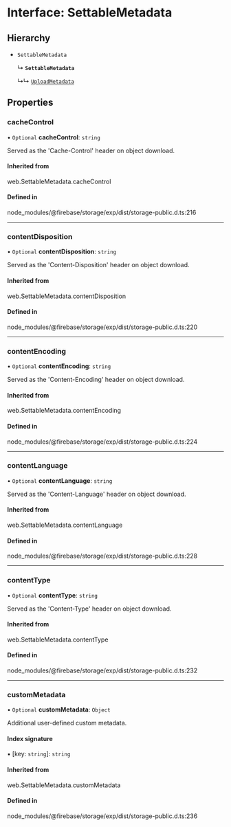 # Interface: SettableMetadata

## Hierarchy

- `SettableMetadata`

  ↳ **`SettableMetadata`**

  ↳↳ [`UploadMetadata`](/reference/storage/interfaces/uploadmetadata.md)

## Properties

### cacheControl

• `Optional` **cacheControl**: `string`

Served as the 'Cache-Control' header on object download.

#### Inherited from

web.SettableMetadata.cacheControl

#### Defined in

node_modules/@firebase/storage/exp/dist/storage-public.d.ts:216

___

### contentDisposition

• `Optional` **contentDisposition**: `string`

Served as the 'Content-Disposition' header on object download.

#### Inherited from

web.SettableMetadata.contentDisposition

#### Defined in

node_modules/@firebase/storage/exp/dist/storage-public.d.ts:220

___

### contentEncoding

• `Optional` **contentEncoding**: `string`

Served as the 'Content-Encoding' header on object download.

#### Inherited from

web.SettableMetadata.contentEncoding

#### Defined in

node_modules/@firebase/storage/exp/dist/storage-public.d.ts:224

___

### contentLanguage

• `Optional` **contentLanguage**: `string`

Served as the 'Content-Language' header on object download.

#### Inherited from

web.SettableMetadata.contentLanguage

#### Defined in

node_modules/@firebase/storage/exp/dist/storage-public.d.ts:228

___

### contentType

• `Optional` **contentType**: `string`

Served as the 'Content-Type' header on object download.

#### Inherited from

web.SettableMetadata.contentType

#### Defined in

node_modules/@firebase/storage/exp/dist/storage-public.d.ts:232

___

### customMetadata

• `Optional` **customMetadata**: `Object`

Additional user-defined custom metadata.

#### Index signature

▪ [key: `string`]: `string`

#### Inherited from

web.SettableMetadata.customMetadata

#### Defined in

node_modules/@firebase/storage/exp/dist/storage-public.d.ts:236
